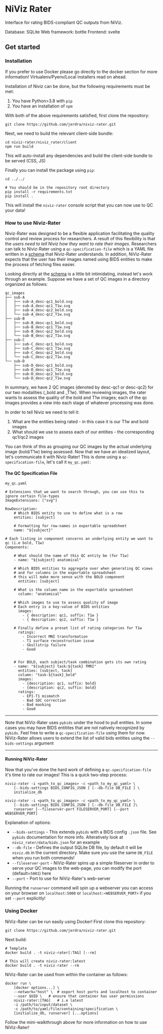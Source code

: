 # NiViz Rater

Interface for rating BIDS-compliant QC outputs from NiViz. 

Database: SQLite
Web framework: bottle 
Frontend: svelte 

## Get started

### Installation

If you prefer to use Docker please go directly to the docker section for more information! Virtualenv/Pyenv/Local installers read on ahead.

Installation of Niviz can be done, but the following requirements must be met:

1. You have Python>3.8 with `pip`
2. You have an installation of `npm`

With both of the above requirements satisfied, first clone the repository:

```
git clone https://github.com/jerdra/niviz-rater.git
```

Next, we need to build the relevant client-side bundle:

```
cd niviz-rater/niviz_rater/client
npm run build
```

This will auto-install any dependencies and build the client-side bundle to be served (CSS, JS)


Finally you can install the package using `pip`:

```
cd ../../

# You should be in the repository root directory
pip install -r requirements.txt
pip install .
```

This will install the `niviz-rater` console script that you can now use to QC your data!


### How to use Niviz-Rater

Niviz-Rater was designed to be a flexible application facilitating the quality control and review process for researchers. A result of this flexibility is that the *users need to tell Niviz how they want to rate their images*. Researchers can talk to Niviz-Rater using a `qc-specification-file` which is a YAML file written in a [schema](niviz_rater/data/schema.yaml) that Niviz-Rater understands. In addition, NiViz-Rater expects that the user has their images named using BIDS entities to make the process of fetching files easier.

Looking directly at the [schema](niviz_rater/data/schema.yaml) is a little bit intimidating, instead let's work through an example. Suppose we have a set of QC images in a directory organized as follows:

```
qc_images
├── sub-A
│   ├── sub-A_desc-qc1_bold.svg
│   ├── sub-A_desc-qc1_T1w.svg
│   ├── sub-A_desc-qc2_bold.svg
│   └── sub-A_desc-qc2_T1w.svg
├── sub-B
│   ├── sub-B_desc-qc1_bold.svg
│   ├── sub-B_desc-qc1_T1w.svg
│   ├── sub-B_desc-qc2_bold.svg
│   └── sub-B_desc-qc2_T1w.svg
├── sub-C
│   ├── sub-C_desc-qc1_bold.svg
│   ├── sub-C_desc-qc1_T1w.svg
│   ├── sub-C_desc-qc2_bold.svg
│   └── sub-C_desc-qc2_T1w.svg
└── sub-D
    ├── sub-D_desc-qc1_bold.svg
    ├── sub-D_desc-qc1_T1w.svg
    ├── sub-D_desc-qc2_bold.svg
    └── sub-D_desc-qc2_T1w.svg
```

In summary, we have 2 QC images (denoted by desc-qc1 or desc-qc2) for our two modalities (_bold and _T1w). When reviewing images, the rater wants to assess the quality of the bold and T1w images; each of the qc images provides a view into each stage of whatever processing was done. 

In order to tell Niviz we need to tell it:
1. What are the entities being rated - in this case it is our T1w and bold images
2. What should we use to assess each of our entities - the corresponding qc1/qc2 images

You can think of this as grouping our QC images by the actual underlying image (bold/T1w) being assessed. Now that we have an idealized layout, let's communicate it with Niviz-Rater! This is done using a `qc-specification-file`, let's call it `my_qc.yaml`:


#### The QC Specification File

`my_qc.yaml`
```
# Extensions that we want to search through, you can use this to ignore certain file-types
ImageExtensions: ["svg"]	

RowDescription:
	# Which BIDS entity to use to define what is a row
	entities: [subject]

	# Formatting for row-names in exportable spreadsheet
	name: "${subject}"

# Each listing in component concerns an underlying entity we want to qc (i.e bold, T1w)
Components:

	# What should the name of this QC entity be (for T1w)
	- name: "${subject} anatomical"

	# Which BIDS entities to aggregate over when generating QC views
	# and for columns in the exportable spreadsheet
	# this will make more sense with the BOLD component
	  entities: [subject]

	# What is the column name in the exportable spreadsheet	
	  column: "anatomical"

	# Which images to use to assess quality of image
	# Each entry is a key-value of BIDS entities
	  images:
	  	- { description: qc1, suffix: T1w }
	  	- { description: qc2, suffix: T1w }

	# Finally define a preset list of rating categories for T1w
	  ratings:
	  	- Incorrect MNI transformation
		- T1 surface reconstruction issue
		- Skullstrip failure
		- Good


	# For BOLD, each subject/task combination gets its own rating
	- name: "${subject} task:${task} fMRI"
	  entities: [subject, task]
	  column: "task-${task}_bold"
	  images:
	  	- {description: qc1, suffix: bold}
	  	- {description: qc2, suffix: bold}
	  ratings:
	  	- EPI-T1 mismatch
		- Bad SDC correction
		- Bad masking
		- Good
```


***

Note that NiViz-Rater uses `pybids` under the hood to pull entities. In some cases you may
have BIDS entitites that are not natively recognized by `pybids`. Feel free to write a
`qc-specification-file` using them for now. NiViz-Rater allows users to extend the
list of valid bids entities using the `--bids-settings` argument

***

#### Running NiViz-Rater

Now that you've done the hard work of defining a `qc-specification-file` it's time to rate
our images! This is a quick two-step process:

```
niviz-rater -i <path_to_qc_images> -c <path_to_my_qc_yaml> \
	[--bids-settings BIDS_CONFIG_JSON ] [--db-file DB_FILE ] \
	initialize_db

niviz-rater -i <path_to_qc_images> -c <path_to_my_qc_yaml> \
	[--bids-settings BIDS_CONFIG_JSON ] [--db-file DB_FILE ]\
	runserver [--fileserver-port FILESERVER_PORT] [--port WEBSERVER_PORT]
```

Explanation of options:

- `--bids-settings` - This extends `pybids` with a BIDS config `.json` file. See `pybids` documentation for more info. Alteratively look at `niviz_rater/data/bids.json` for an example
- `--db-file` - Defines the output SQLite DB file, by default it will be `niviz.db` in the current directory. Make sure you use the same `DB_FILE` when you run both commands! 
- `--fileserver-port` - NiViz-Rater spins up a simple fileserver in order to serve your QC images to the web-page, you can modify the port (default=`5001`) here
- `--port` - Port to use for NiViz-Rater's web-server

Running the `runserver` command will spin up a webserver you can access on your browser on `localhost:5000` or `localhost:<WEBSERVER_PORT>` if you set `--port` explicitly!


### Using Docker

NiViz-Rater can be run easily using Docker! First clone this repository:

```
git clone https://github.com/jerdra/niviz-rater.git
```

Next build:

```
# Template
docker build . -t niviz-rater[:TAG] [--rm]

# This will create niviz-rater:latest
docker build . -t niviz-rater --rm
```

NiViz-Rater can be used from within the container as follows:

```
docker run \
	[docker options...] \
	--network="host" \	# export host ports and localhost to container
	--user $UID \	# ensure that container has user permissions
	niviz-rater:[TAG]	# i.e latest
	-i /path/to/input/dataset \
	-c /path/to/yaml/file/containing/specification \
	[initialize_db, runserver] [...options]
```

Follow the mini-walkthrough above for more information on how to use NiViz-Rater!
